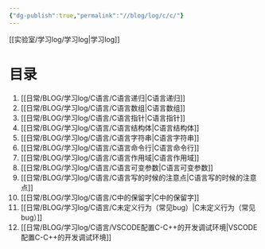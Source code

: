 ```yaml
---
{"dg-publish":true,"permalink":"//blog/log/c/c/"}
---
```


[[实验室/学习log/学习log\|学习log]]
# 目录
1. [[日常/BLOG/学习log/C语言/C语言递归\|C语言递归]]
2. [[日常/BLOG/学习log/C语言/C语言数组\|C语言数组]]
3. [[日常/BLOG/学习log/C语言/C语言指针\|C语言指针]]
4. [[日常/BLOG/学习log/C语言/C语言结构体\|C语言结构体]]
5. [[日常/BLOG/学习log/C语言/C语言字符串\|C语言字符串]]
6. [[日常/BLOG/学习log/C语言/C语言命令行\|C语言命令行]]
7. [[日常/BLOG/学习log/C语言/C语言作用域\|C语言作用域]]
8. [[日常/BLOG/学习log/C语言/C语言可变参数\|C语言可变参数]]
9. [[日常/BLOG/学习log/C语言/C语言写的时候的注意点\|C语言写的时候的注意点]]
10. [[日常/BLOG/学习log/C语言/C中的保留字\|C中的保留字]]
11. [[日常/BLOG/学习log/C语言/C未定义行为（常见bug）\|C未定义行为（常见bug）]]
12. [[日常/BLOG/学习log/C语言/VSCODE配置C-C++的开发调试环境\|VSCODE配置C-C++的开发调试环境]]

